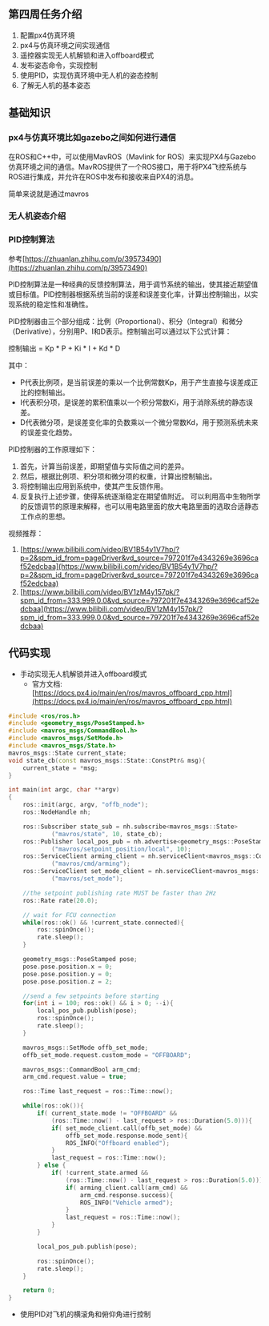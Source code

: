 ## 第四周任务介绍
1. 配置px4仿真环境
2. px4与仿真环境之间实现通信
3. 遥控器实现无人机解锁和进入offboard模式
4. 发布姿态命令，实现控制
5. 使用PID，实现仿真环境中无人机的姿态控制
6. 了解无人机的基本姿态

## 基础知识
### px4与仿真环境比如gazebo之间如何进行通信
在ROS和C++中，可以使用MavROS（Mavlink for ROS）来实现PX4与Gazebo仿真环境之间的通信。MavROS提供了一个ROS接口，用于将PX4飞控系统与ROS进行集成，并允许在ROS中发布和接收来自PX4的消息。

简单来说就是通过mavros
### 无人机姿态介绍
[]()
### PID控制算法
参考[https://zhuanlan.zhihu.com/p/39573490](https://zhuanlan.zhihu.com/p/39573490)

PID控制算法是一种经典的反馈控制算法，用于调节系统的输出，使其接近期望值或目标值。PID控制器根据系统当前的误差和误差变化率，计算出控制输出，以实现系统的稳定性和准确性。

PID控制器由三个部分组成：比例（Proportional）、积分（Integral）和微分（Derivative），分别用P、I和D表示。控制输出可以通过以下公式计算：

控制输出 = Kp * P + Ki * I + Kd * D

其中：

- P代表比例项，是当前误差的乘以一个比例常数Kp，用于产生直接与误差成正比的控制输出。
- I代表积分项，是误差的累积值乘以一个积分常数Ki，用于消除系统的静态误差。
- D代表微分项，是误差变化率的负数乘以一个微分常数Kd，用于预测系统未来的误差变化趋势。

PID控制器的工作原理如下：

1. 首先，计算当前误差，即期望值与实际值之间的差异。
2. 然后，根据比例项、积分项和微分项的权重，计算出控制输出。
3. 将控制输出应用到系统中，使其产生反馈作用。
4. 反复执行上述步骤，使得系统逐渐稳定在期望值附近。
可以利用高中生物所学的反馈调节的原理来解释，也可以用电路里面的放大电路里面的选取合适静态工作点的思想。

视频推荐：
1. [https://www.bilibili.com/video/BV1B54y1V7hp/?p=2&spm_id_from=pageDriver&vd_source=797201f7e4343269e3696caf52edcbaa](https://www.bilibili.com/video/BV1B54y1V7hp/?p=2&spm_id_from=pageDriver&vd_source=797201f7e4343269e3696caf52edcbaa)
2. [https://www.bilibili.com/video/BV1zM4y157pk/?spm_id_from=333.999.0.0&vd_source=797201f7e4343269e3696caf52edcbaa](https://www.bilibili.com/video/BV1zM4y157pk/?spm_id_from=333.999.0.0&vd_source=797201f7e4343269e3696caf52edcbaa)
## 代码实现
- 手动实现无人机解锁并进入offboard模式
  - 官方文档:[https://docs.px4.io/main/en/ros/mavros_offboard_cpp.html](https://docs.px4.io/main/en/ros/mavros_offboard_cpp.html)
```c++
#include <ros/ros.h>
#include <geometry_msgs/PoseStamped.h>
#include <mavros_msgs/CommandBool.h>
#include <mavros_msgs/SetMode.h>
#include <mavros_msgs/State.h>
mavros_msgs::State current_state;
void state_cb(const mavros_msgs::State::ConstPtr& msg){
    current_state = *msg;
}

int main(int argc, char **argv)
{
    ros::init(argc, argv, "offb_node");
    ros::NodeHandle nh;

    ros::Subscriber state_sub = nh.subscribe<mavros_msgs::State>
            ("mavros/state", 10, state_cb);
    ros::Publisher local_pos_pub = nh.advertise<geometry_msgs::PoseStamped>
            ("mavros/setpoint_position/local", 10);
    ros::ServiceClient arming_client = nh.serviceClient<mavros_msgs::CommandBool>
            ("mavros/cmd/arming");
    ros::ServiceClient set_mode_client = nh.serviceClient<mavros_msgs::SetMode>
            ("mavros/set_mode");

    //the setpoint publishing rate MUST be faster than 2Hz
    ros::Rate rate(20.0);

    // wait for FCU connection
    while(ros::ok() && !current_state.connected){
        ros::spinOnce();
        rate.sleep();
    }

    geometry_msgs::PoseStamped pose;
    pose.pose.position.x = 0;
    pose.pose.position.y = 0;
    pose.pose.position.z = 2;

    //send a few setpoints before starting
    for(int i = 100; ros::ok() && i > 0; --i){
        local_pos_pub.publish(pose);
        ros::spinOnce();
        rate.sleep();
    }

    mavros_msgs::SetMode offb_set_mode;
    offb_set_mode.request.custom_mode = "OFFBOARD";

    mavros_msgs::CommandBool arm_cmd;
    arm_cmd.request.value = true;

    ros::Time last_request = ros::Time::now();

    while(ros::ok()){
        if( current_state.mode != "OFFBOARD" &&
            (ros::Time::now() - last_request > ros::Duration(5.0))){
            if( set_mode_client.call(offb_set_mode) &&
                offb_set_mode.response.mode_sent){
                ROS_INFO("Offboard enabled");
            }
            last_request = ros::Time::now();
        } else {
            if( !current_state.armed &&
                (ros::Time::now() - last_request > ros::Duration(5.0))){
                if( arming_client.call(arm_cmd) &&
                    arm_cmd.response.success){
                    ROS_INFO("Vehicle armed");
                }
                last_request = ros::Time::now();
            }
        }

        local_pos_pub.publish(pose);

        ros::spinOnce();
        rate.sleep();
    }

    return 0;
}

```
- 使用PID对飞机的横滚角和俯仰角进行控制
```c++
```
